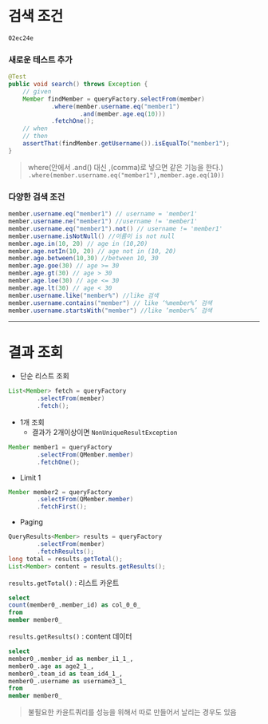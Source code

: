 # 검색 조건
`02ec24e`  

### 새로운 테스트 추가
```java
@Test
public void search() throws Exception {
    // given
    Member findMember = queryFactory.selectFrom(member)
            .where(member.username.eq("member1")
                    .and(member.age.eq(10)))
            .fetchOne();
    // when
    // then
    assertThat(findMember.getUsername()).isEqualTo("member1");
}
```
> where(안에서 .and() 대신 ,(comma)로 넣으면 같은 기능을 한다.)   
`.where(member.username.eq("member1"),member.age.eq(10))`


### 다양한 검색 조건
``` java
member.username.eq("member1") // username = 'member1'   
member.username.ne("member1") //username != 'member1'  
member.username.eq("member1").not() // username != 'member1'
member.username.isNotNull() //이름이 is not null   
member.age.in(10, 20) // age in (10,20)  
member.age.notIn(10, 20) // age not in (10, 20)   
member.age.between(10,30) //between 10, 30
member.age.goe(30) // age >= 30 
member.age.gt(30) // age > 30   
member.age.loe(30) // age <= 30 
member.age.lt(30) // age < 30
member.username.like("member%") //like 검색 
member.username.contains("member") // like ‘%member%’ 검색 
member.username.startsWith("member") //like ‘member%’ 검색
```
---
# 결과 조회

- 단순 리스트 조회
```java
List<Member> fetch = queryFactory
        .selectFrom(member)
        .fetch();

```
- 1개 조회
   - 결과가 2개이상이면 `NonUniqueResultException`
```java
Member member1 = queryFactory
        .selectFrom(QMember.member)
        .fetchOne();
```
- Limit 1
```java
Member member2 = queryFactory
        .selectFrom(QMember.member)
        .fetchFirst();
```

- Paging
```java
QueryResults<Member> results = queryFactory
        .selectFrom(member)
        .fetchResults();
long total = results.getTotal();
List<Member> content = results.getResults();
```
`results.getTotal()` : 리스트 카운트  
```sql
select
count(member0_.member_id) as col_0_0_ 
from
member member0_
```
`results.getResults()` : content 데이터
```sql
select
member0_.member_id as member_i1_1_,
member0_.age as age2_1_,
member0_.team_id as team_id4_1_,
member0_.username as username3_1_ 
from
member member0_
```
> 불필요한 카윤트쿼리를 성능을 위해서 따로 만들어서 날리는 경우도 있음


